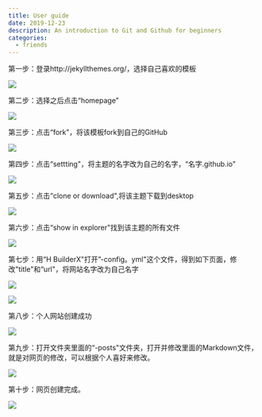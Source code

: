 ```yaml
---
title: User guide
date: 2019-12-23
description: An introduction to Git and Github for beginners
categories:
  - friends
---
```

第一步：登录http://jekyllthemes.org/，选择自己喜欢的模板

![](http://m.qpic.cn/psc?/V12azc8U2N52gJ/h4SLI6MeeCc7mRdKk01uspOOaPmWwRfOKRdIMWcews86qIUcrqezFPdV3hJ8bczdNECpCIXLlQZZX26kYDBlV1rQlKAAg5B9witZKXQWFfQ!/b&bo=KQIEAQAAAAADBww!&rf=viewer_4)

第二步：选择之后点击“homepage”

![](http://m.qpic.cn/psc?/V12azc8U2N52gJ/h4SLI6MeeCc7mRdKk01usnZZxL.vfUpHnn*1*zx.Xx3uFf5eubqw0KRDpOVA7gqkrgFw.hOZaPpWB85AZJW1qph6CZ.RFJwxGQAXL0X35vs!/b&bo=KgKZAAAAAAADF4M!&rf=viewer_4)

第三步：点击“fork”，将该模板fork到自己的GitHub

![](http://m.qpic.cn/psc?/V12azc8U2N52gJ/h4SLI6MeeCc7mRdKk01usgGZpXHirr*E39O6pJ8gg0*v0P0Umd7WAwIyLP.ZGJOmAsgZjBCLWurMt5*lH05*W6NH*2HrSd2y4E6W.RlqaPg!/b&bo=QALvAAAAAAADB48!&rf=viewer_4)

第四步：点击“settting"，将主题的名字改为自己的名字，“名字.github.io"

![](http://m.qpic.cn/psc?/V12azc8U2N52gJ/h4SLI6MeeCc7mRdKk01ustgDcKIVXN73VQVZtbDRCbgwHQP5aL.Sr24gtz81uzw.MwEAytziP85F4T9zVVIWBh1ExZd1hlFCzVszqj*6a2k!/b&bo=PAKJAAAAAAADB5U!&rf=viewer_4)

第五步：点击“clone or download",将该主题下载到desktop

![](http://m.qpic.cn/psc?/V12azc8U2N52gJ/h4SLI6MeeCc7mRdKk01ushlgZ4nnJHrJ*anJsyO*Y2LH.giLwfGyYsbPu72GkTFtBm67HZx761OiXAloi.PS7kH1PQ7H.idFKPHZSILZtDM!/b&bo=KgIyAQAAAAADFyk!&rf=viewer_4)

第六步：点击“show in explorer"找到该主题的所有文件

![](http://m.qpic.cn/psc?/V12azc8U2N52gJ/h4SLI6MeeCc7mRdKk01usonmE6mwdLj8cvg3dYl*XTkE2WH11B52IBjg2wX1O6yoBK2KvJV6oMSIj5UFyjTYciaXRbuRYox4pX3tb*ZnpE0!/b&bo=BwLxAAAAAAADF8Y!&rf=viewer_4)

第七步：用“H BuilderX"打开”-config。yml"这个文件，得到如下页面，修改"title"和“url"，将网站名字改为自己名字

![](http://m.qpic.cn/psc?/V12azc8U2N52gJ/h4SLI6MeeCc7mRdKk01ush0wKyVjZkl4u2B5HmkK0JqeImVxh7ci6mQZbU*Cykh70ekRlTRDh80O5ihxbCFs9q4GHuuTEdwA27Jn34l0WUg!/b&bo=KgIvAQAAAAADFzQ!&rf=viewer_4)

![](http://m.qpic.cn/psc?/V12azc8U2N52gJ/h4SLI6MeeCc7mRdKk01ushGsMfi5AS708epfEfx0sKp.dta2QeaBYcEkDDsbn5ClM74W1FZJvGbfYk72VVe2*3kIyhafk6cZrtWquwMgVFk!/b&bo=KgLIAAAAAAADF9I!&rf=viewer_4)

第八步：个人网站创建成功

![](http://m.qpic.cn/psc?/V12azc8U2N52gJ/h4SLI6MeeCc7mRdKk01usvTffgCN2P.vjWjFnefD3zuV985c.7yq1wo.a4XyW2UZnAGzTavX8WLtmFj*6XfqFLPWLJ9zHLXNKwtmfBiH0ig!/b&bo=JwLgAAAAAAADF*c!&rf=viewer_4)

第九步：打开文件夹里面的“-posts"文件夹，打开并修改里面的Markdown文件，就是对网页的修改，可以根据个人喜好来修改。

![](http://m.qpic.cn/psc?/V12azc8U2N52gJ/h4SLI6MeeCc7mRdKk01ust3Kt7HMGPPD5vzreY8XIo.HrX9Q7.Kiw*0C09EqgkQ94ycqhwndtS8.HTORMu3qAUP990.i6QAV.tjXQpTwRMQ!/b&bo=KAIMAQAAAAADBwU!&rf=viewer_4)

第十步：网页创建完成。

![](http://m.qpic.cn/psc?/V12azc8U2N52gJ/h4SLI6MeeCc7mRdKk01usqUWBO3YBma9c850APYB8v0YcEido5OkOh0ffj6JNvUFF7SBiBNovKLXqGynaMYDAdMmE57G1ZF9fSg2OV4ZBO0!/b&bo=KgIuAQAAAAADFzU!&rf=viewer_4)